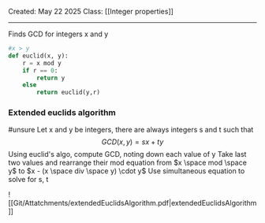 Created: May 22 2025
Class: [[Integer properties]] 
- - -
Finds GCD for integers x and y
```python
#x > y
def euclid(x, y):
	r = x mod y
	if r == 0:
		return y
	else
		return euclid(y,r)
```


### Extended euclids algorithm
#unsure
Let x and y be integers, there are always integers s and t such that
$$
GCD(x,y) = sx + ty
$$
Using euclid's algo, compute GCD, noting down each value of y
Take last two values and rearrange their mod equation from $x \space mod \space y$ to $x - (x \space div \space y) \cdot y$ 
Use simultaneous equation to solve for s, t

![[Git/Attatchments/extendedEuclidsAlgorithm.pdf|extendedEuclidsAlgorithm]]

